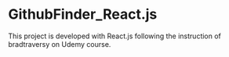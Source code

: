 # GithubFinder_React.js

This project is developed with React.js following the instruction of bradtraversy on Udemy course.
